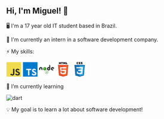 ## Hi, I'm Miguel! 👋

🖥️ I'm a 17 year old IT student based in Brazil.

💼 I'm currently an intern in a software development company.

⚡ My skills: 
<p align="left">
  <img src="https://raw.githubusercontent.com/devicons/devicon/master/icons/javascript/javascript-original.svg" alt="javascript" width="40" height="40"/> 
  <img src="https://raw.githubusercontent.com/devicons/devicon/master/icons/typescript/typescript-original.svg" alt="typescript" width="40" height="40"/> 
  <img src="https://raw.githubusercontent.com/devicons/devicon/master/icons/nodejs/nodejs-original-wordmark.svg" alt="nodejs" width="40" height="40"/> 
  <img src="https://raw.githubusercontent.com/devicons/devicon/master/icons/html5/html5-original-wordmark.svg" alt="html5" width="40" height="40"/> 
  <img src="https://raw.githubusercontent.com/devicons/devicon/master/icons/css3/css3-original-wordmark.svg" alt="css3" width="40" height="40"/> 
</p>

🌱 I’m currently learning

<p align="left">
  <img src="https://www.vectorlogo.zone/logos/dartlang/flutter-icon.svg" alt="dart" width="40" height="40"/> 
</p>

💡 My goal is to learn a lot about software development!
